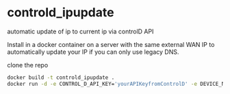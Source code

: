 # controld_ipupdate
automatic update of ip to current ip via controlD API


Install in a docker container on a server with the same external WAN IP to automatically update your IP if you can only use legacy DNS.

clone the repo
```bash
docker build -t controld_ipupdate .
docker run -d -e CONTROL_D_API_KEY='yourAPIKeyfromControlD' -e DEVICE_NAME='yourDeviceNameInControlD' controld_ipupdate
```

